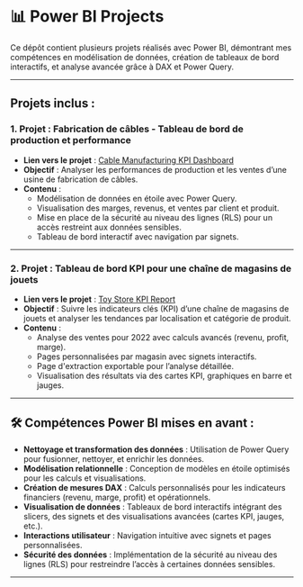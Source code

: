 # 📊 Power BI Projects

Ce dépôt contient plusieurs projets réalisés avec Power BI, démontrant mes compétences en modélisation de données, création de tableaux de bord interactifs, et analyse avancée grâce à DAX et Power Query.

---

## Projets inclus :

### 1. **Projet : Fabrication de câbles - Tableau de bord de production et performance**  
- **Lien vers le projet** : [Cable Manufacturing KPI Dashboard](https://github.com/Arnaudl44/PowerBI-Projects/blob/main/Cable_Manufacturing/README.md)  
- **Objectif** : Analyser les performances de production et les ventes d’une usine de fabrication de câbles.  
- **Contenu** :
  - Modélisation de données en étoile avec Power Query.
  - Visualisation des marges, revenus, et ventes par client et produit.
  - Mise en place de la sécurité au niveau des lignes (RLS) pour un accès restreint aux données sensibles.
  - Tableau de bord interactif avec navigation par signets.

---

### 2. **Projet : Tableau de bord KPI pour une chaîne de magasins de jouets**  
- **Lien vers le projet** : [Toy Store KPI Report](https://github.com/Arnaudl44/PowerBI-Projects/blob/main/Toy_Store_KPI_Report/README.md)  
- **Objectif** : Suivre les indicateurs clés (KPI) d’une chaîne de magasins de jouets et analyser les tendances par localisation et catégorie de produit.  
- **Contenu** :
  - Analyse des ventes pour 2022 avec calculs avancés (revenu, profit, marge).
  - Pages personnalisées par magasin avec signets interactifs.
  - Page d'extraction exportable pour l’analyse détaillée.
  - Visualisation des résultats via des cartes KPI, graphiques en barre et jauges.

---

## 🛠 Compétences Power BI mises en avant :

- **Nettoyage et transformation des données** : Utilisation de Power Query pour fusionner, nettoyer, et enrichir les données.
- **Modélisation relationnelle** : Conception de modèles en étoile optimisés pour les calculs et visualisations.
- **Création de mesures DAX** : Calculs personnalisés pour les indicateurs financiers (revenu, marge, profit) et opérationnels.
- **Visualisation de données** : Tableaux de bord interactifs intégrant des slicers, des signets et des visualisations avancées (cartes KPI, jauges, etc.).
- **Interactions utilisateur** : Navigation intuitive avec signets et pages personnalisées.
- **Sécurité des données** : Implémentation de la sécurité au niveau des lignes (RLS) pour restreindre l’accès à certaines données sensibles.

---
